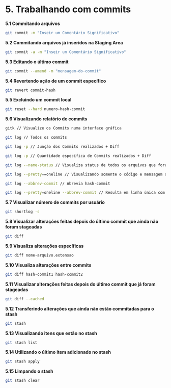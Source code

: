 # 5. Trabalhando com commits

**5.1 Commitando arquivos**
```bash
git commit -m "Inseir um Comentário Significativo"
```

**5.2 Commitando arquivos já inseridos na Staging Area**
```bash
git commit -a -m "Inseir um Comentário Significativo"
```

**5.3 Editando o último commit**
```bash
git commit --amend -m "mensagem-do-commit"
```

**5.4 Revertendo ação de um commit específico**
```bash
git revert commit-hash
```

**5.5 Excluindo um commit local**
```bash
git reset --hard numero-hash-commit
```

**5.6 Visualizando relatório de commits**
```bash
gitk // Visualize os Commits numa interface gráfica

git log // Todos os commits

git log -p // Junção dos Commits realizados + Diff

git log -p // Quantidade específica de Commits realizados + Diff

git log --name-status // Visualiza status de todos os arquivos que foram modificados

git log --pretty==oneline // Visualizando somente o código e mensagem de cada commit

git log --abbrev-commit // Abrevia hash-commit

git log --pretty=oneline --abbrev-commit // Resulta em linha única com hash-commit abreviada

```

**5.7 Visualizar número de commits por usuário**
```bash
git shortlog -s
```

**5.8 Visualizar alterações feitas depois do último commit que ainda não foram stageadas**
```bash
git diff
```

**5.9 Visualiza alterações específicas**
```bash
git diff nome-arquivo.extensao
```

**5.10 Visualiza alterações entre commits**
```bash
git diff hash-commit1 hash-commit2
```

**5.11 Visualizar alterações feitas depois do último commit que já foram stageadas**
```bash
git diff --cached
```

**5.12 Transferindo alterações que ainda não estão commitadas para o stash**
```bash
git stash
```

**5.13 Visualizando itens que estão no stash**
```bash
git stash list
```

**5.14 Utilizando o último item adicionado no stash**
```bash
git stash apply
```

**5.15 Limpando o stash**
```bash
git stash clear
```
